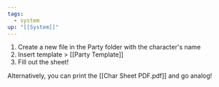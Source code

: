 ```yaml
---
tags:
  - system
up: "[[System]]"
---
```

1. Create a new file in the Party folder with the character's name
2. Insert template > [[Party Template]] 
3. Fill out the sheet!

Alternatively, you can print the [[Char Sheet PDF.pdf]] and go analog! 